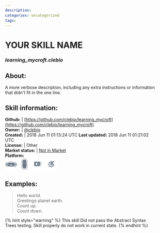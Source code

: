 ```yaml
--- 
description: 
categories: uncategorized   
tags:   
---
```


# YOUR SKILL NAME  
### _learning_mycroft.clebio_  
## About:  
A more verbose description, including any extra instructions or
information that didn't fit in the one line.

## Skill information:  
**Github:** | [https://github.com/clebio/learning_mycroft](https://github.com/clebio/learning_mycroft)  
**Owner:** | [@clebio](https://github.com/clebio)  
**Created:** | 2018 Jun 11 01:13:24 UTC  **Last updated:** 2018 Jun 11 01:21:02 UTC  
**License:** | Other  
**Market status:** | [Not in Market](https://market.mycroft.ai/skill/)  
**Platform:**  
 ![](../.gitbook/assets/mark-1-icon.png)  ![](../.gitbook/assets/mark-2-icon.png)  ![](../.gitbook/assets/picroft-icon.png)  ![](../.gitbook/assets/kde.png)   
## Examples:  
> Hello world.  
> Greetings planet earth.  
> Count up.  
> Count down.  
  
{% hint style="warning" %}
This skill Did not pass the Abstract Syntax Trees testing. Skill properly do not work in current state.
{% endhint %}
